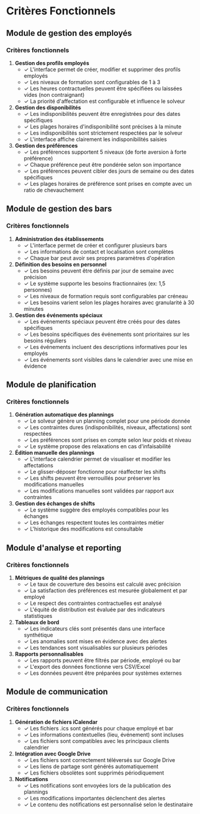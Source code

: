 # Critères Fonctionnels

## Module de gestion des employés

### Critères fonctionnels

1. **Gestion des profils employés**
    - ✓ L'interface permet de créer, modifier et supprimer des profils employés
    - ✓ Les niveaux de formation sont configurables de 1 à 3
    - ✓ Les heures contractuelles peuvent être spécifiées ou laissées vides (non contraignant)
    - ✓ La priorité d'affectation est configurable et influence le solveur
2. **Gestion des disponibilités**
    - ✓ Les indisponibilités peuvent être enregistrées pour des dates spécifiques
    - ✓ Les plages horaires d'indisponibilité sont précises à la minute
    - ✓ Les indisponibilités sont strictement respectées par le solveur
    - ✓ L'interface affiche clairement les indisponibilités saisies
3. **Gestion des préférences**
    - ✓ Les préférences supportent 5 niveaux (de forte aversion à forte préférence)
    - ✓ Chaque préférence peut être pondérée selon son importance
    - ✓ Les préférences peuvent cibler des jours de semaine ou des dates spécifiques
    - ✓ Les plages horaires de préférence sont prises en compte avec un ratio de chevauchement

## Module de gestion des bars

### Critères fonctionnels

1. **Administration des établissements**
    - ✓ L'interface permet de créer et configurer plusieurs bars
    - ✓ Les informations de contact et localisation sont complètes
    - ✓ Chaque bar peut avoir ses propres paramètres d'opération
2. **Définition des besoins en personnel**
    - ✓ Les besoins peuvent être définis par jour de semaine avec précision
    - ✓ Le système supporte les besoins fractionnaires (ex: 1,5 personnes)
    - ✓ Les niveaux de formation requis sont configurables par créneau
    - ✓ Les besoins varient selon les plages horaires avec granularité à 30 minutes
3. **Gestion des événements spéciaux**
    - ✓ Les événements spéciaux peuvent être créés pour des dates spécifiques
    - ✓ Les besoins spécifiques des événements sont prioritaires sur les besoins réguliers
    - ✓ Les événements incluent des descriptions informatives pour les employés
    - ✓ Les événements sont visibles dans le calendrier avec une mise en évidence

## Module de planification

### Critères fonctionnels

1. **Génération automatique des plannings**
    - ✓ Le solveur génère un planning complet pour une période donnée
    - ✓ Les contraintes dures (indisponibilités, niveaux, affectations) sont respectées
    - ✓ Les préférences sont prises en compte selon leur poids et niveau
    - ✓ Le système propose des relaxations en cas d'infaisabilité
2. **Édition manuelle des plannings**
    - ✓ L'interface calendrier permet de visualiser et modifier les affectations
    - ✓ Le glisser-déposer fonctionne pour réaffecter les shifts
    - ✓ Les shifts peuvent être verrouillés pour préserver les modifications manuelles
    - ✓ Les modifications manuelles sont validées par rapport aux contraintes
3. **Gestion des échanges de shifts**
    - ✓ Le système suggère des employés compatibles pour les échanges
    - ✓ Les échanges respectent toutes les contraintes métier
    - ✓ L'historique des modifications est consultable

## Module d'analyse et reporting

### Critères fonctionnels

1. **Métriques de qualité des plannings**
    - ✓ Le taux de couverture des besoins est calculé avec précision
    - ✓ La satisfaction des préférences est mesurée globalement et par employé
    - ✓ Le respect des contraintes contractuelles est analysé
    - ✓ L'équité de distribution est évaluée par des indicateurs statistiques
2. **Tableaux de bord**
    - ✓ Les indicateurs clés sont présentés dans une interface synthétique
    - ✓ Les anomalies sont mises en évidence avec des alertes
    - ✓ Les tendances sont visualisables sur plusieurs périodes
3. **Rapports personnalisables**
    - ✓ Les rapports peuvent être filtrés par période, employé ou bar
    - ✓ L'export des données fonctionne vers CSV/Excel
    - ✓ Les données peuvent être préparées pour systèmes externes

## Module de communication

### Critères fonctionnels

1. **Génération de fichiers iCalendar**
    - ✓ Les fichiers .ics sont générés pour chaque employé et bar
    - ✓ Les informations contextuelles (lieu, événement) sont incluses
    - ✓ Les fichiers sont compatibles avec les principaux clients calendrier
2. **Intégration avec Google Drive**
    - ✓ Les fichiers sont correctement téléversés sur Google Drive
    - ✓ Les liens de partage sont générés automatiquement
    - ✓ Les fichiers obsolètes sont supprimés périodiquement
3. **Notifications**
    - ✓ Les notifications sont envoyées lors de la publication des plannings
    - ✓ Les modifications importantes déclenchent des alertes
    - ✓ Le contenu des notifications est personnalisé selon le destinataire 